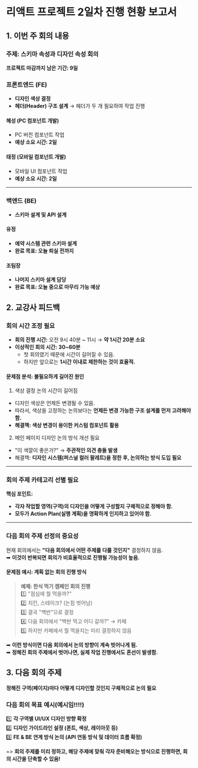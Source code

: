 # **리액트 프로젝트 2일차 진행 현황 보고서**

## 1. 이번 주 회의 내용

### 주제: 스키마 속성과 디자인 속성 회의

**프로젝트 마감까지 남은 기간: 9일**

### 프론트엔드 (FE)

- **디자인 색상 결정**
- **헤더(Header) 구조 설계** → 헤더가 두 개 필요하여 작업 진행

#### 혜성 (PC 컴포넌트 개발)

- PC 버전 컴포넌트 작업
- **예상 소요 시간: 2일**

#### 태정 (모바일 컴포넌트 개발)

- 모바일 UI 컴포넌트 작업
- **예상 소요 시간: 2일**

---

### 백엔드 (BE)

- **스키마 설계 및 API 설계**

#### 유정

- **예약 시스템 관련 스키마 설계**
- **완료 목표: 오늘 퇴실 전까지**

#### 조팀장

- **나머지 스키마 설계 담당**
- **완료 목표: 오늘 중으로 마무리 가능 예상**

## 2. 교강사 피드백

### 회의 시간 조정 필요

- **회의 진행 시간:** 오전 9시 40분 ~ 11시 → **약 1시간 20분 소요**
- **이상적인 회의 시간:** **30~60분**
  - 첫 회의였기 때문에 시간이 길어질 수 있음.
  - 하지만 앞으로는 **1시간 이내로 제한하는 것이 효율적.**

#### 문제점 분석: 불필요하게 길어진 원인

1. 색상 결정 논의 시간이 길어짐

- 디자인 색상은 언제든 변경될 수 있음.
- 따라서, 색상을 고정하는 논의보다는 **언제든 변경 가능한 구조 설계를 먼저 고려해야 함.**
- **해결책: 색상 변경이 용이한 커스텀 컴포넌트 활용**

2. 메인 페이지 디자인 논의 방식 개선 필요

- "이 색깔이 좋은가?" → **주관적인 의견 충돌 발생**
- 해결책: **디자인 시스템(퍼스널 컬러 팔레트)을 정한 후, 논의하는 방식 도입 필요**

---

### 회의 주제 카테고리 선별 필요

**핵심 포인트:**

- **각자 작업할 영역(구역)의 디자인을 어떻게 구성할지 구체적으로 정해야 함.**
- **모두가 Action Plan(실행 계획)을 명확하게 인지하고 있어야 함.**

---

### 다음 회의 주제 선정의 중요성

현재 회의에서는 **"다음 회의에서 어떤 주제를 다룰 것인지"** 결정하지 않음.  
➡ **이것이 반복되면 회의가 비효율적으로 진행될 가능성이 높음.**

#### 문제점 예시: 계획 없는 회의 진행 방식

> **예제: 한식 먹기 캠페인 회의 진행**  
> 1️⃣ "점심에 뭘 먹을까?"  
> 2️⃣ 치킨, 스테이크? (논점 벗어남)  
> 3️⃣ 결국 "백반"으로 결정  
> 4️⃣ 다음 회의에서 "백반 먹고 어디 갈까?" → 카페  
> 5️⃣ 하지만 카페에서 뭘 먹을지는 미리 결정하지 않음

➡ **이런 방식이면 다음 회의에서 논의 방향이 계속 벗어나게 됨.**  
➡ **정해진 회의 주제에서 벗어나면, 실제 작업 진행에서도 혼선이 발생함.**

## 3. 다음 회의 주제

**정해진 구역(페이지)마다 어떻게 디자인할 것인지 구체적으로 논의 필요**

### **다음 회의 목표 예시**(예시임!!!!)

1️⃣ **각 구역별 UI/UX 디자인 방향 확정**  
2️⃣ **디자인 가이드라인 설정 (폰트, 색상, 레이아웃 등)**  
3️⃣ **FE & BE 연계 방식 논의 (API 연동 방식 및 데이터 흐름 확정)**

=> **회의 주제를 미리 정하고, 해당 주제에 맞춰 각자 준비해오는 방식으로 진행하면, 회의 시간을 단축할 수 있음!**
